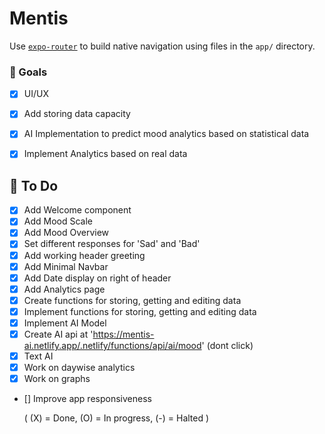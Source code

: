 # Mentis

Use [`expo-router`](https://expo.github.io/router) to build native navigation using files in the `app/` directory.

### 🚀 Goals

- [X] UI/UX
- [X] Add storing data capacity
- [X] AI Implementation to predict mood analytics based on statistical data
- [X] Implement Analytics based on real data



## 📝 To Do

- [X] Add Welcome component
- [X] Add Mood Scale
- [X] Add Mood Overview
- [X] Set different responses for 'Sad' and 'Bad'
- [X] Add working header greeting
- [X] Add Minimal Navbar
- [X] Add Date display on right of header
- [X] Add Analytics page
- [X] Create functions for storing, getting and editing data
- [X] Implement functions for storing, getting and editing data
- [X] Implement AI Model
- [X] Create AI api at 'https://mentis-ai.netlify.app/.netlify/functions/api/ai/mood' (dont click)
- [X] Text AI
- [X] Work on daywise analytics
- [X] Work on graphs
- [] Improve app responsiveness

    ( (X) = Done, (O) = In progress, (-) = Halted )
